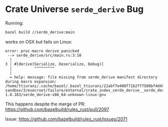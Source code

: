 # Crate Universe `serde_derive` Bug

Running:

```bash
bazel build //serde_derive:main
```

works on OSX but fails on Linux:

```
error: proc-macro derive panicked
 --> serde_derive/src/main.rs:3:10
  |
3 | #[derive(Serialize, Deserialize, Debug)]
  |          ^^^^^^^^^
  |
  = help: message: file missing from serde_derive manifest directory during macro expansion: /home/ttiurani/.cache/bazel/_bazel_ttiurani/22abf7e408f71b2ff7508bf4d49c9362/sandbox/linux-sandbox/3/execroot/failure/external/crate_index_serde_derive__serde_derive-1.0.183/serde_derive-x86_64-unknown-linux-gnu
```

This happens despite the merge of PR: https://github.com/bazelbuild/rules_rust/pull/2097

Issue: https://github.com/bazelbuild/rules_rust/issues/2071
